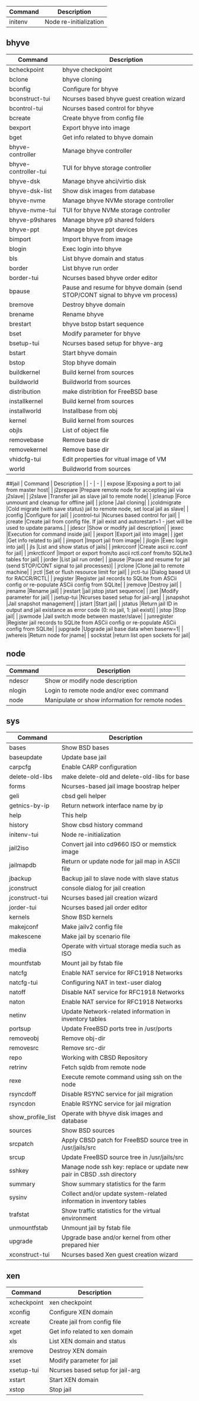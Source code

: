 | Command | Description |
| - | - |
| initenv | Node re-initialization |

## bhyve
| Command | Description |
| - | - |
| bcheckpoint           |bhyve checkpoint|
| bclone                |bhyve cloning|
| bconfig               |Configure for bhyve|
| bconstruct-tui        |Ncurses based bhyve guest creation wizard|
| bcontrol-tui          |Ncurses based control for bhyve|
| bcreate               |Create bhyve from config file|
| bexport               |Export bhyve into image|
| bget                  |Get info related to bhyve domain|
| bhyve-controller      |Manage bhyve controller|
| bhyve-controller-tui  |TUI for bhyve storage controller|
| bhyve-dsk             |Manage bhyve ahci/virtio disk|
| bhyve-dsk-list        |Show disk images from database|
| bhyve-nvme            |Manage bhyve NVMe storage controller|
| bhyve-nvme-tui        |TUI for bhyve NVMe storage controller|
| bhyve-p9shares        |Manage bhyve p9 shared folders|
| bhyve-ppt             |Manage bhyve ppt devices|
| bimport               |Import bhyve from image|
| blogin                |Exec login into bhyve|
| bls                   |List bhyve domain and status|
| border                |List bhyve run order|
| border-tui            |Ncurses based bhyve order editor|
| bpause                |Pause and resume for bhyve domain (send STOP/CONT signal to bhyve vm process)|
| bremove               |Destroy bhyve domain|
| brename               |Rename bhyve|
| brestart              |bhyve bstop bstart sequence|
| bset                  |Modify parameter for bhyve|
| bsetup-tui            |Ncurses based setup for bhyve-arg|
| bstart                |Start bhyve domain|
| bstop                 |Stop bhyve domain|
| buildkernel           |Build kernel from sources|
| buildworld            |Buildworld from sources|
| distribution          |make distribtion for FreeBSD base|
| installkernel         |Build kernel from sources|
| installworld          |Installbase from obj|
| kernel                |Build kernel from sources|
| objls                 |List of object file|
| removebase            |Remove base dir|
| removekernel          |Remove base dir|
| vhidcfg-tui           |Edit properties for vitual image of VM|
| world                 |Buildworld from sources|

##jail
| Command | Description |
| - | - |
| expose                |Exposing a port to jail from master host|
| j2prepare             |Prepare remote node for accepting jail via j2slave|
| j2slave               |Transfer jail as slave jail to remote node|
| jcleanup              |Force unmount and cleanup for offline jail|
| jclone                |Jail cloning|
| jcoldmigrate          |Cold migrate (with save status) jail to remote node, set local jail as slave|
| jconfig               |Configure for jail|
| jcontrol-tui          |Ncurses based control for jail|
| jcreate               |Create jail from config file. If jail exist and autorestart=1 - jset will be used to update params.|
| jdescr                |Show or modify jail description|
| jexec                 |Execution for command inside jail|
| jexport               |Export jail into image|
| jget                  |Get info related to jail|
| jimport               |Import jail from image|
| jlogin                |Exec login into jail|
| jls                   |List and show status of jails|
| jmkrcconf             |Create ascii rc.conf for jail|
| jmkrctlconf           |Import or export from/to ascii rctl.conf from/to SQLite3 tables for jail|
| jorder                |List jail run order|
| jpause                |Pause and resume for jail (send STOP/CONT signal to jail processes)|
| jrclone               |Clone jail to remote machine|
| jrctl                 |Set or flush resource limit for jail|
| jrctl-tui             |Dialog based UI for RACCR/RCTL|
| jregister             |Register jail records to SQLite from ASCii config or re-populate ASCii config from SQLite|
| jremove               |Destroy jail|
| jrename               |Rename jail|
| jrestart              |jail jstop jstart sequence|
| jset                  |Modify parameter for jail|
| jsetup-tui            |Ncurses based setup for jail-arg|
| jsnapshot             |Jail snapshot management|
| jstart                |Start jail|
| jstatus               |Return jail ID in output and jail existance as error code (0: no jail, 1: jail exist)|
| jstop                 |Stop jail|
| jswmode               |Jail switch mode between master/slave|
| junregister           |Register jail records to SQLite from ASCii config or re-populate ASCii config from SQLite|
| jupgrade              |Upgrade jail base data when baserw=1|
| jwhereis              |Return node for jname|
| sockstat              |return list open sockets for jail|

## node
| Command | Description |
| - | - |
| ndescr                |Show or modify node description|
| nlogin                |Login to remote node and/or exec command|
| node                  |Manipulate or show information for remote nodes|

## sys
| Command | Description |
| - | - |
| bases                 |Show BSD bases|
| baseupdate            |Update base jail|
| carpcfg               |Enable CARP configuration|
| delete-old-libs       |make delete-old and delete-old-libs for base|
| forms                 |Ncurses-based jail image boostrap helper|
| geli                  |cbsd geli helper|
| getnics-by-ip         |Return network interface name by ip|
| help                  |This help|
| history               |Show cbsd history command|
| initenv-tui           |Node re-initialization|
| jail2iso              |Convert jail into cd9660 ISO or memstick image|
| jailmapdb             |Return or update node for jail map in ASCII file|
| jbackup               |Backup jail to slave node with slave status|
| jconstruct            |console dialog for jail creation|
| jconstruct-tui        |Ncurses based jail creation wizard|
| jorder-tui            |Ncurses based jail order editor|
| kernels               |Show BSD kernels|
| makejconf             |Make jailv2 config file|
| makescene             |Make jail by scenario file|
| media                 |Operate with virtual storage media such as ISO|
| mountfstab            |Mount jail by fstab file|
| natcfg                |Enable NAT service for RFC1918 Networks|
| natcfg-tui            |Configuring NAT in text-user dialog|
| natoff                |Disable NAT service for RFC1918 Networks|
| naton                 |Enable NAT service for RFC1918 Networks|
| netinv                |Update Network-related information in inventory tables|
| portsup               |Update FreeBSD ports tree in /usr/ports|
| removeobj             |Remove obj-dir|
| removesrc             |Remove src-dir|
| repo                  |Working with CBSD Repository|
| retrinv               |Fetch sqldb from remote node|
| rexe                  |Execute remote command using ssh on the node|
| rsyncdoff             |Disable RSYNC service for jail migration|
| rsyncdon              |Enable RSYNC service for jail migration|
| show_profile_list     |Operate with bhyve disk images and database|
| sources               |Show BSD sources|
| srcpatch              |Apply CBSD patch for FreeBSD source tree in /usr/jails/src|
| srcup                 |Update FreeBSD source tree in /usr/jails/src|
| sshkey                |Manage node ssh key: replace or update new pair in CBSD .ssh directory|
| summary               |Show summary statistics for the farm|
| sysinv                |Collect and/or update system-related information in inventory tables|
| trafstat              |Show traffic statistics for the virtual environment|
| unmountfstab          |Unmount jail by fstab file|
| upgrade               |Upgrade base and/or kernel from other prepared hier|
| xconstruct-tui        |Ncurses based Xen guest creation wizard|

## xen
| Command | Description |
| - | - |
| xcheckpoint           |xen checkpoint|
| xconfig               |Configure XEN domain|
| xcreate               |Create jail from config file|
| xget                  |Get info related to xen domain|
| xls                   |List XEN domain and status|
| xremove               |Destroy XEN domain|
| xset                  |Modify parameter for jail|
| xsetup-tui            |Ncurses based setup for jail-arg|
| xstart                |Start XEN domain|
| xstop                 |Stop jail|
